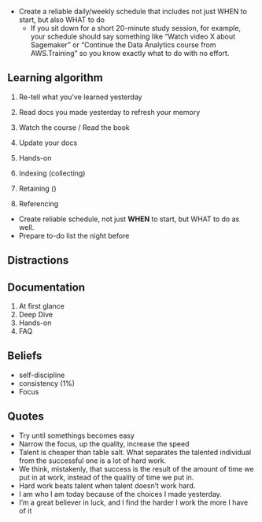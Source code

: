 - Create a reliable daily/weekly schedule that includes not just WHEN to start, but also WHAT to do
  - If you sit down for a short 20-minute study session, for example, your schedule should say something like “Watch video X about Sagemaker” or “Continue the Data Analytics course from AWS.Training” so you know exactly what to do with no effort.

## Learning algorithm

1. Re-tell what you've learned yesterday
2. Read docs you made yesterday to refresh your memory
3. Watch the course / Read the book
4. Update your docs
5. Hands-on

1. Indexing (collecting)
2. Retaining ()
3. Referencing


- Create reliable schedule, not just **WHEN** to start, but WHAT to do as well.
- Prepare to-do list the night before

## Distractions


## Documentation

1. At first glance
2. Deep Dive
3. Hands-on
4. FAQ

## Beliefs

- self-discipline
- consistency (1%)
- Focus

## Quotes

- Try until somethings becomes easy
- Narrow the focus, up the quality, increase the speed
- Talent is cheaper than table salt. What separates the talented individual from the successful one is a lot of hard work.
- We think, mistakenly, that success is the result of the amount of time we put in at work, instead of the quality of time we put in.
- Hard work beats talent when talent doesn’t work hard.
- I am who I am today because of the choices I made yesterday.
- I’m a great believer in luck, and I find the harder I work the more I have of it
